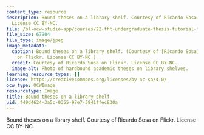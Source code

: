 ```yaml
---
content_type: resource
description: Bound theses on a library shelf. Courtesy of Ricardo Sosa on Flickr.
  License CC BY-NC.
file: /ol-ocw-studio-app/courses/22-tht-undergraduate-thesis-tutorial-fall-2015/f49d46243a5c035597e75941ffec830a_22-thtf15.jpg
file_size: 67904
file_type: image/jpeg
image_metadata:
  caption: Bound theses on a library shelf. (Courtesy of [Ricardo Sosa](https://www.flickr.com/photos/chocogato/2176357791/)
    on Flickr. License CC BY-NC.)
  credit: Courtesy of Ricardo Sosa on Flickr. License CC BY-NC.
  image-alt: Photo of hardbound academic theses on library shelves.
learning_resource_types: []
license: https://creativecommons.org/licenses/by-nc-sa/4.0/
ocw_type: OCWImage
resourcetype: Image
title: Bound theses on a library shelf
uid: f49d4624-3a5c-0355-97e7-5941ffec830a
---
```

Bound theses on a library shelf. Courtesy of Ricardo Sosa on Flickr. License CC BY-NC.